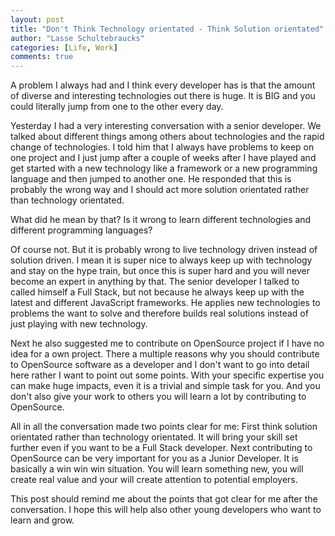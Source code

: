 ```yaml
---
layout: post
title: "Don't Think Technology orientated - Think Solution orientated"
author: "Lasse Schultebraucks"
categories: [Life, Work]
comments: true
---
```


A problem I always had and I think every developer has is that the amount of diverse and interesting technologies out there is huge.
It is BIG and you could literally jump from one to the other every day.

Yesterday I had a very interesting conversation with a senior developer. We talked about different things among others about technologies
and the rapid change of technologies. I told him that I always have problems to keep on one project and I just jump after a couple of weeks
after I have played and get started with a new technology like a framework or a new programming language and then jumped to another one.
He responded that this is probably the wrong way and I should act more solution orientated rather than technology orientated.

What did he mean by that? Is it wrong to learn different technologies and different programming languages?

Of course not. But it is probably wrong to live technology driven instead of solution driven. I mean it is super nice
to always keep up with technology and stay on the hype train, but once this is super hard and you will never become an expert in anything by that.
The senior developer I talked to called himself a Full Stack, but not because he always keep up with the latest and different JavaScript frameworks.
He applies new technologies to problems the want to solve and therefore builds real solutions instead of just playing with new technology.

Next he also suggested me to contribute on OpenSource project if I have no idea for a own project. There a multiple reasons why you should
contribute to OpenSource software as a developer and I don't want to go into detail here rather I want to point out some points.
With your specific expertise you can make huge impacts, even it is a trivial and simple task for you. And you don't also give your work to others
you will learn a lot by contributing to OpenSource.

All in all the conversation made two points clear for me: First think solution orientated rather than technology orientated.
It will bring your skill set further even if you want to be a Full Stack developer. Next contributing to OpenSource can be very important for you
as a Junior Developer. It is basically a win win win situation. You will learn something new, you will create real value and your will create
attention to potential employers.

This post should remind me about the points that got clear for me after the conversation. I hope this will help also other young developers who want to learn and grow.
